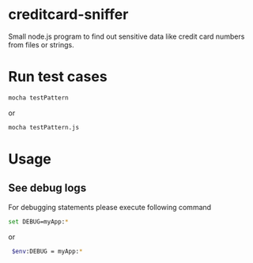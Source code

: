 # creditcard-sniffer

Small node.js program to find out sensitive data like credit card numbers from files or strings.

# Run test cases

````bash
mocha testPattern
````
or 

````bash
mocha testPattern.js
````

# Usage 

## See debug logs

For debugging statements please execute following command

````bash
set DEBUG=myApp:*
````

or

````bash
 $env:DEBUG = myApp:*
````

